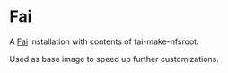 # Fai

A [Fai](http://fai-project.org) installation with contents of fai-make-nfsroot.

Used as base image to speed up further customizations.